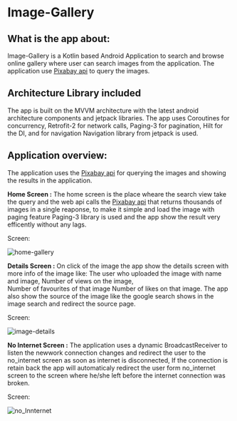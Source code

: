 # Image-Gallery

## What is the app about:
Image-Gallery is a Kotlin based Android Application to search and browse online gallery where user can search images from the application. The application use [Pixabay api](https://pixabay.com/api/docs/) to query the images.

## Architecture Library included
The app is built on the MVVM architecture with the latest android architecture components and jetpack libraries. The app uses Coroutines for concurrency, Retrofit-2 for network calls, Paging-3 for pagination, Hilt for the DI, and for navigation Navigation library from jetpack is used.

## Application overview:
The application uses the [Pixabay api](https://pixabay.com/api/docs/) for querying the images and showing the results in the application.

**Home Screen :**
The home screen is the place wheare the search view take the query and the web api calls the [Pixabay api](https://pixabay.com/api/docs/) that returns thousands of 
images in a single reaponse, to make it simple and load the image with paging feature Paging-3 library is used and the app show the result very efficently without any lags.

Screen:

![home-gallery](https://user-images.githubusercontent.com/12855993/120138279-d0d89280-c1f3-11eb-87b0-ab3c658ca689.png)





**Details Screen :**
On click of the image the app show the details screen with more info of the image like: 
The user who uploaded the image with name and image, 
Number of views on the image,  
Number of favourites of that image
Number of likes on that image.
The app also show the source of the image like the google search shows in the image search and redirect the source page.

Screen:

![image-details](https://user-images.githubusercontent.com/12855993/120138549-4e040780-c1f4-11eb-8af9-34c38c21e636.png)


**No Internet Screen :**
The application uses a dynamic BroadcastReceiver to listen the newwork connection changes and redirect the user to the no_internet screen as soon as internet is disconnected, If the connection is retain back the app will automaticaly redirect the user form no_internet screen to the screen where he/she left before the internet connection was broken. 

Screen:

![no_Innternet](https://user-images.githubusercontent.com/12855993/120140812-f3b97580-c1f8-11eb-8d57-651cf2d9445c.png)


